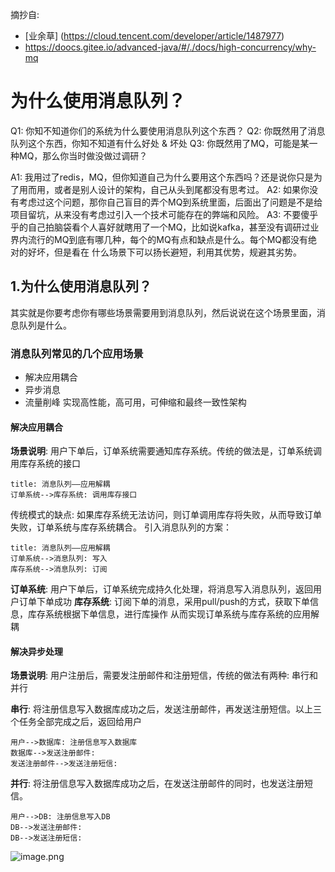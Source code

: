 摘抄自:
 * [业余草] (https://cloud.tencent.com/developer/article/1487977)
 * https://doocs.gitee.io/advanced-java/#/./docs/high-concurrency/why-mq
# 为什么使用消息队列？
Q1: 你知不知道你们的系统为什么要使用消息队列这个东西？
Q2: 你既然用了消息队列这个东西，你知不知道有什么好处 & 坏处
Q3: 你既然用了MQ，可能是某一种MQ，那么你当时做没做过调研？

A1: 我用过了redis，MQ，但你知道自己为什么要用这个东西吗？还是说你只是为了用而用，或者是别人设计的架构，自己从头到尾都没有思考过。
A2: 如果你没有考虑过这个问题，那你自己盲目的弄个MQ到系统里面，后面出了问题是不是给项目留坑，从来没有考虑过引入一个技术可能存在的弊端和风险。
A3: 不要傻乎乎的自己拍脑袋看个人喜好就瞎用了一个MQ，比如说kafka，甚至没有调研过业界内流行的MQ到底有哪几种，每个的MQ有点和缺点是什么。每个MQ都没有绝对的好坏，但是看在
什么场景下可以扬长避短，利用其优势，规避其劣势。



## 1.为什么使用消息队列？
其实就是你要考虑你有哪些场景需要用到消息队列，然后说说在这个场景里面，消息队列是什么。

### 消息队列常见的几个应用场景
- 解决应用耦合
- 异步消息
- 流量削峰
实现高性能，高可用，可伸缩和最终一致性架构

#### 解决应用耦合
**场景说明**: 用户下单后，订单系统需要通知库存系统。传统的做法是，订单系统调用库存系统的接口

```sequence
title: 消息队列——应用解耦
订单系统-->库存系统: 调用库存接口
```
传统模式的缺点: 如果库存系统无法访问，则订单调用库存将失败，从而导致订单失败，订单系统与库存系统耦合。
引入消息队列的方案：
```sequence
title: 消息队列——应用解耦
订单系统-->消息队列: 写入
库存系统-->消息队列: 订阅
```
**订单系统**: 用户下单后，订单系统完成持久化处理，将消息写入消息队列，返回用户订单下单成功
**库存系统**: 订阅下单的消息，采用pull/push的方式，获取下单信息，库存系统根据下单信息，进行库操作
从而实现订单系统与库存系统的应用解耦

#### 解决异步处理
**场景说明**: 用户注册后，需要发注册邮件和注册短信，传统的做法有两种: 串行和并行

**串行**: 将注册信息写入数据库成功之后，发送注册邮件，再发送注册短信。以上三个任务全部完成之后，返回给用户
```sequence
用户-->数据库: 注册信息写入数据库
数据库-->发送注册邮件: 
发送注册邮件-->发送注册短信: 

```

**并行**: 将注册信息写入数据库成功之后，在发送注册邮件的同时，也发送注册短信。
```sequence
用户-->DB: 注册信息写入DB
DB-->发送注册邮件: 
DB-->发送注册短信: 
```
![image.png](https://upload-images.jianshu.io/upload_images/21849446-f835f4bad8edd748.png?imageMogr2/auto-orient/strip%7CimageView2/2/w/1240)